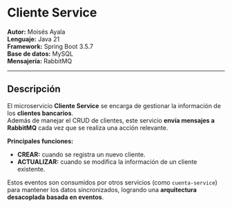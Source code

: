 # Cliente Service

**Autor:** Moisés Ayala  
**Lenguaje:** Java 21  
**Framework:** Spring Boot 3.5.7  
**Base de datos:** MySQL  
**Mensajería:** RabbitMQ  

---

## Descripción

El microservicio **Cliente Service** se encarga de gestionar la información de los **clientes bancarios**.  
Además de manejar el CRUD de clientes, este servicio **envía mensajes a RabbitMQ** cada vez que se realiza una acción relevante.

**Principales funciones:**

- **CREAR:** cuando se registra un nuevo cliente.  
- **ACTUALIZAR:** cuando se modifica la información de un cliente existente.  

Estos eventos son consumidos por otros servicios (como `cuenta-service`) para mantener los datos sincronizados, logrando una **arquitectura desacoplada basada en eventos**.
